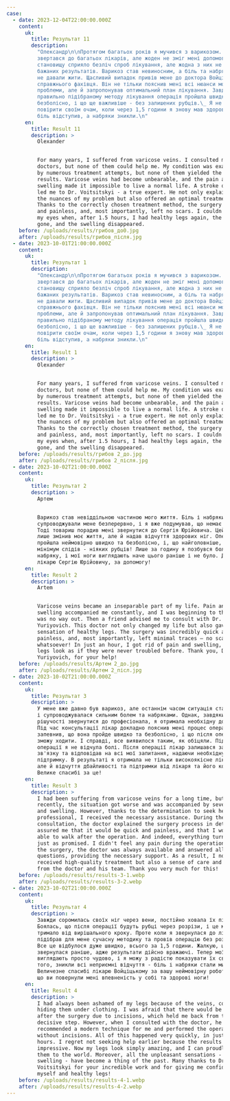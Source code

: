 ```yaml
---
case:
  - date: 2023-12-04T22:00:00.000Z
    content:
      uk:
        title: Результат 11
        description:
          "Олександр\n\nПротягом багатьох років я мучився з варикозом. Я
          звертався до багатьох лікарів, але жоден не зміг мені допомогти. Моєму
          становищу сприяло безліч спроб лікування, але жодна з них не принесла
          бажаних результатів. Варикоз став невиносним, а біль та набряки нічим
          не давали жити. Щасливий випадок привів мене до доктора Войціцького -
          справжнього фахівця. Він не тільки пояснив мені всі нюанси моєї
          проблеми, але й запропонував оптимальний план лікування. Завдяки
          правильно підібраному методу лікування операція пройшла швидко і
          безболісно, і що ще важливіше - без залишених рубців.\_ Я не міг
          повірити своїм очам, коли через 1,5 години я знову мав здорові ноги,
          біль відступив, а набряки зникли.\n"
      en:
        title: Result 11
        description: >
          Olexander


          For many years, I suffered from varicose veins. I consulted many
          doctors, but none of them could help me. My condition was exacerbated
          by numerous treatment attempts, but none of them yielded the desired
          results. Varicose veins had become unbearable, and the pain and
          swelling made it impossible to live a normal life. A stroke of luck
          led me to Dr. Voitsitskyi - a true expert. He not only explained all
          the nuances of my problem but also offered an optimal treatment plan.
          Thanks to the correctly chosen treatment method, the surgery was quick
          and painless, and, most importantly, left no scars. I couldn't believe
          my eyes when, after 1.5 hours, I had healthy legs again, the pain was
          gone, and the swelling disappeared.
    before: /uploads/results/грибов_до0.jpg
    after: /uploads/results/грибов_після.jpg
  - date: 2023-10-01T21:00:00.000Z
    content:
      uk:
        title: Результат 1
        description:
          "Олександр\n\nПротягом багатьох років я мучився з варикозом. Я
          звертався до багатьох лікарів, але жоден не зміг мені допомогти. Моєму
          становищу сприяло безліч спроб лікування, але жодна з них не принесла
          бажаних результатів. Варикоз став невиносним, а біль та набряки нічим
          не давали жити. Щасливий випадок привів мене до доктора Войціцького -
          справжнього фахівця. Він не тільки пояснив мені всі нюанси моєї
          проблеми, але й запропонував оптимальний план лікування. Завдяки
          правильно підібраному методу лікування операція пройшла швидко і
          безболісно, і що ще важливіше - без залишених рубців.\_ Я не міг
          повірити своїм очам, коли через 1,5 години я знову мав здорові ноги,
          біль відступив, а набряки зникли.\n"
      en:
        title: Result 1
        description: >
          Olexander


          For many years, I suffered from varicose veins. I consulted many
          doctors, but none of them could help me. My condition was exacerbated
          by numerous treatment attempts, but none of them yielded the desired
          results. Varicose veins had become unbearable, and the pain and
          swelling made it impossible to live a normal life. A stroke of luck
          led me to Dr. Voitsitskyi - a true expert. He not only explained all
          the nuances of my problem but also offered an optimal treatment plan.
          Thanks to the correctly chosen treatment method, the surgery was quick
          and painless, and, most importantly, left no scars. I couldn't believe
          my eyes when, after 1.5 hours, I had healthy legs again, the pain was
          gone, and the swelling disappeared.
    before: /uploads/results/грибов 2_до.jpg
    after: /uploads/results/грибов 2_після.jpg
  - date: 2023-10-02T21:00:00.000Z
    content:
      uk:
        title: Результат 2
        description: >
          Артем


          Варикоз став невіддільною частиною мого життя. Біль і набряки
          супроводжували мене безперервно, і я вже подумував, що немає виходу.
          Тоді товариш порадив мені звернутися до Сергія Юрійовича. Цей лікар не
          лише змінив моє життя, але й надав відчуття здорових ніг. Операція
          пройшла неймовірно швидко та безболісно, і, що найголовніше, залишила
          мінімум слідів - ніяких рубців! Лише за годину я позбувся болю та
          набряку, і мої ноги виглядають наче цього раніше і не було. Дякую,
          лікарю Сергію Юрійовичу, за допомогу!
      en:
        title: Result 2
        description: >
          Artem


          Varicose veins became an inseparable part of my life. Pain and
          swelling accompanied me constantly, and I was beginning to think there
          was no way out. Then a friend advised me to consult with Dr. Sergiy
          Yuriyovich. This doctor not only changed my life but also gave me the
          sensation of healthy legs. The surgery was incredibly quick and
          painless, and, most importantly, left minimal traces – no scars
          whatsoever! In just an hour, I got rid of pain and swelling, and my
          legs look as if they were never troubled before. Thank you, Dr. Sergiy
          Yuriyovich, for your help!
    before: /uploads/results/Артем 2_до.jpg
    after: /uploads/results/Артем 2_післ.jpg
  - date: 2023-10-02T21:00:00.000Z
    content:
      uk:
        title: Результат 3
        description: >
          У мене вже давно був варикоз, але останнім часом ситуація стала гірше,
          і супроводжувалася сильним болем та набряками. Однак, завдяки
          рішучості звернутися до професіонала, я отримала необхідну допомогу.
          Під час консультації лікар докладно пояснив мені процес операції,
          запевнив, що вона пройде швидко та безболісно, і що після операції я
          зможу ходити. І справді, все виявилося таким, як обіцяли. Під час
          операції я не відчула болі. Після операції лікар залишався завжди на
          зв'язку та відповідав на всі мої запитання, надаючи необхідну
          підтримку. В результаті я отримала не тільки високоякісне лікування,
          але й відчуття дбайливості та підтримки від лікаря та його команди.
          Велике спасибі за це!
      en:
        title: Result 3
        description: >
          I had been suffering from varicose veins for a long time, but
          recently, the situation got worse and was accompanied by severe pain
          and swelling. However, thanks to the determination to seek help from a
          professional, I received the necessary assistance. During the
          consultation, the doctor explained the surgery process in detail,
          assured me that it would be quick and painless, and that I would be
          able to walk after the operation. And indeed, everything turned out
          just as promised. I didn't feel any pain during the operation. After
          the surgery, the doctor was always available and answered all my
          questions, providing the necessary support. As a result, I not only
          received high-quality treatment but also a sense of care and support
          from the doctor and his team. Thank you very much for this!
    before: /uploads/results/results-3-1.webp
    after: /uploads/results/results-3-2.webp
  - date: 2023-10-02T21:00:00.000Z
    content:
      uk:
        title: Результат 4
        description: >
          Завжди соромилась своїх ніг через вени, постійно ховала їх під одягом.
          Боялась, що після операції будуть рубці через розрізи, і це мене
          тримало від вирішального кроку. Проте коли я звернулася до лікаря, він
          підібрав для мене сучасну методику та провів операцію без розрізів.
          Все це відбулося дуже швидко, всього за 1,5 години. Жалкую, що я не
          звернулася раніше, адже результати дійсно вражаючі. Тепер мої ноги
          виглядають просто чудово, і я можу з радістю показувати їх світу. Крім
          того, зникли всі неприємні відчуття - біль і набряки стали минулим.
          Величезне спасибі лікарю Войціцькому за вашу неймовірну роботу і те,
          що ви повернули мені впевненість у собі та здорові ноги!
      en:
        title: Result 4
        description: >
          I had always been ashamed of my legs because of the veins, constantly
          hiding them under clothing. I was afraid that there would be scars
          after the surgery due to incisions, which held me back from taking the
          decisive step. However, when I consulted with the doctor, he
          recommended a modern technique for me and performed the operation
          without incisions. All of this happened very quickly, in just 1.5
          hours. I regret not seeking help earlier because the results are truly
          impressive. Now my legs look simply amazing, and I can proudly show
          them to the world. Moreover, all the unpleasant sensations - pain and
          swelling - have become a thing of the past. Many thanks to Dr.
          Voitsitskyi for your incredible work and for giving me confidence in
          myself and healthy legs!
    before: /uploads/results/results-4-1.webp
    after: /uploads/results/results-4-2.webp
---
```

